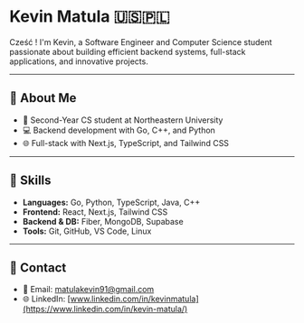 # Kevin Matula 🇺🇸🇵🇱

Cześć ! I'm Kevin, a Software Engineer and Computer Science student passionate about building efficient backend systems, full-stack applications, and innovative projects.

---

## 🔹 About Me
- 🏫 Second-Year CS student at Northeastern University  
- 💻 Backend development with Go, C++, and Python
- 🌐 Full-stack with Next.js, TypeScript, and Tailwind CSS  

---

## 🔹 Skills
- **Languages:** Go, Python, TypeScript, Java, C++ 
- **Frontend:** React, Next.js, Tailwind CSS  
- **Backend & DB:** Fiber, MongoDB, Supabase  
- **Tools:** Git, GitHub, VS Code, Linux  

---

## 🔹 Contact
- 📧 Email: [matulakevin91@gmail.com](mailto:matulakevin91@gmail.com)  
- 🌐 LinkedIn: [www.linkedin.com/in/kevinmatula](https://www.linkedin.com/in/kevin-matula/)
